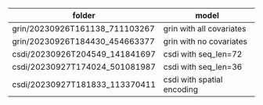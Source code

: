| folder | model                                        | 
|-------|----------------------------------------------|
| grin/20230926T161138_711103267| grin with all covariates                     |
| grin/20230926T184430_454663377| grin with no covariates                      |
| csdi/20230926T204549_141841697| csdi with seq_len=72                         |
|csdi/20230927T174024_501081987| csdi with seq_len=36                         |
|csdi/20230927T181833_113370411| csdi with spatial encoding                   |

